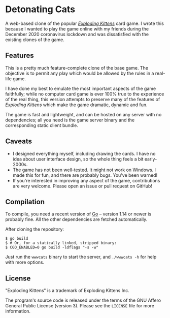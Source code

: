 # Detonating Cats

A web-based clone of the popular _[Exploding Kittens](https://explodingkittens.com)_ card game. I wrote this
because I wanted to play the game online with my friends during the December 2020 coronavirus lockdown and
was dissatisfied with the existing clones of the game.

## Features

This is a pretty much feature-complete clone of the base game. The objective is to permit any play
which would be allowed by the rules in a real-life game.

I have done my best to emulate the most important aspects of the game faithfully; while no computer
card game is ever 100% true to the experience of the real thing, this version attempts to preserve
many of the features of _Exploding Kittens_ which make the game dramatic, dynamic and fun.

The game is fast and lightweight, and can be hosted on any server with no dependencies; all you need
is the game server binary and the corresponding static client bundle.

## Caveats

  * I designed everything myself, including drawing the cards. I have no idea about user interface design,
  so the whole thing feels a bit early-2000s.
  * The game has not been well-tested. It might not work on Windows. I made this for fun, and there are
  probably bugs. You've been warned!
  * If you're interested in improving any aspect of the game, contributions are very welcome. Please open an
  issue or pull request on GitHub!

## Compilation

To compile, you need a recent version of [Go](https://golang.org) – version 1.14 or newer is probably fine.
All the other dependencies are fetched automatically.

After cloning the repository:  
```
$ go build
$ # Or, for a statically linked, stripped binary:
$ CGO_ENABLED=0 go build -ldflags "-s -w"
```

Just run the `wwwcats` binary to start the server, and `./wwwcats -h` for help with more options.

## License

"Exploding Kittens" is a trademark of Exploding Kittens Inc.

The program's source code is released under the terms of the GNU Affero General Public License (version 3).
Please see the `LICENSE` file for more information.
